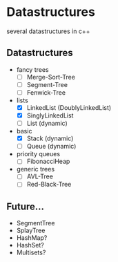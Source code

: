 # Datastructures
several datastructures in c++

## Datastructures
- fancy trees
    - [ ] Merge-Sort-Tree
    - [ ] Segment-Tree
    - [ ] Fenwick-Tree
- lists
    - [x] LinkedList (DoublyLinkedList)
    - [x] SinglyLinkedList
    - [ ] List (dynamic)
- basic
    - [x] Stack (dynamic)
    - [ ] Queue (dynamic)
- priority queues
    - [ ] FibonacciHeap
- generic trees
    - [ ] AVL-Tree
    - [ ] Red-Black-Tree

## Future...
- SegmentTree
- SplayTree
- HashMap?
- HashSet?
- Multisets?
